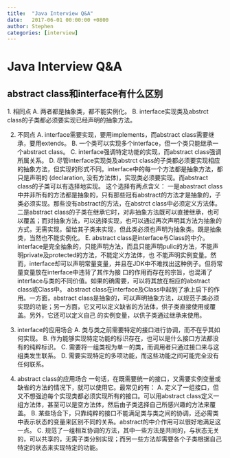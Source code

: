 ```yaml
---
title:  "Java Interview Q&A"
date:   2017-06-01 00:00:00 +0800
author: Stephen
categories: [interview]
---
```


# Java Interview Q&A

## abstract class和interface有什么区别
<p>
1. 相同点
  A. 两者都是抽象类，都不能实例化。
  B. interface实现类及abstrct class的子类都必须要实现已经声明的抽象方法。

2. 不同点
  A. interface需要实现，要用implements，而abstract class需要继承，要用extends。
  B. 一个类可以实现多个interface，但一个类只能继承一个abstract class。
  C. interface强调特定功能的实现，而abstract class强调所属关系。 
  D. 尽管interface实现类及abstrct class的子类都必须要实现相应的抽象方法，但实现的形式不同。interface中的每一个方法都是抽象方法，都只是声明的 (declaration, 没有方法体)，实现类必须要实现。而abstract class的子类可以有选择地实现。
  这个选择有两点含义：
    一是abastract class中并非所有的方法都是抽象的，只有那些冠有abstract的方法才是抽象的，子类必须实现。那些没有abstract的方法，在abstrct class中必须定义方法体。
    二是abstract class的子类在继承它时，对非抽象方法既可以直接继承，也可以覆盖；而对抽象方法，可以选择实现，也可以通过再次声明其方法为抽象的方式，无需实现，留给其子类来实现，但此类必须也声明为抽象类。既是抽象类，当然也不能实例化。
  E. abstract class是interface与Class的中介。
  interface是完全抽象的，只能声明方法，而且只能声明pulic的方法，不能声明private及protected的方法，不能定义方法体，也 不能声明实例变量。然而，interface却可以声明常量变量，并且在JDK中不难找出这种例子。但将常量变量放在interface中违背了其作为接 口的作用而存在的宗旨，也混淆了interface与类的不同价值。如果的确需要，可以将其放在相应的abstract class或Class中。
  abstract class在interface及Class中起到了承上启下的作用。一方面，abstract class是抽象的，可以声明抽象方法，以规范子类必须实现的功能；另一方面，它又可以定义缺省的方法体，供子类直接使用或覆盖。另外，它还可以定义自己 的实例变量，以供子类通过继承来使用。

3. interface的应用场合
  A. 类与类之前需要特定的接口进行协调，而不在乎其如何实现。
  B. 作为能够实现特定功能的标识存在，也可以是什么接口方法都没有的纯粹标识。
  C. 需要将一组类视为单一的类，而调用者只通过接口来与这组类发生联系。
  D. 需要实现特定的多项功能，而这些功能之间可能完全没有任何联系。

4. abstract class的应用场合
  一句话，在既需要统一的接口，又需要实例变量或缺省的方法的情况下，就可以使用它。最常见的有：
  A. 定义了一组接口，但又不想强迫每个实现类都必须实现所有的接口。可以用abstract class定义一组方法体，甚至可以是空方法体，然后由子类选择自己所感兴趣的方法来覆盖。
  B. 某些场合下，只靠纯粹的接口不能满足类与类之间的协调，还必需类中表示状态的变量来区别不同的关系。abstract的中介作用可以很好地满足这一点。
  C. 规范了一组相互协调的方法，其中一些方法是共同的，与状态无关的，可以共享的，无需子类分别实现；而另一些方法却需要各个子类根据自己特定的状态来实现特定的功能。
  
</p>
